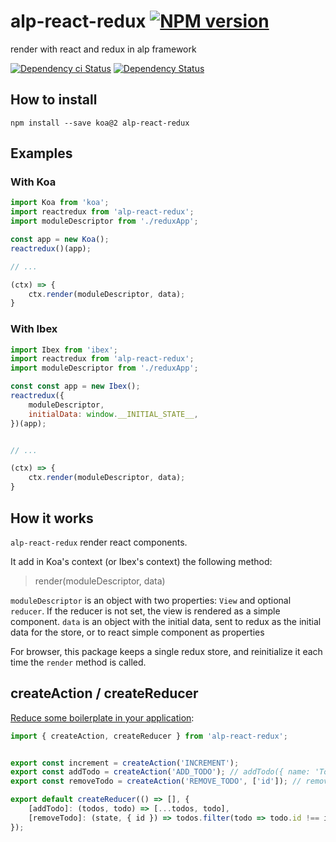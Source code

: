 # alp-react-redux [![NPM version][npm-image]][npm-url]

render with react and redux in alp framework

[![Dependency ci Status][dependencyci-image]][dependencyci-url]
[![Dependency Status][daviddm-image]][daviddm-url]

## How to install

```
npm install --save koa@2 alp-react-redux
```

## Examples

### With Koa

```js
import Koa from 'koa';
import reactredux from 'alp-react-redux';
import moduleDescriptor from './reduxApp';

const app = new Koa();
reactredux()(app);

// ...

(ctx) => {
    ctx.render(moduleDescriptor, data);
}
```

### With Ibex

```js
import Ibex from 'ibex';
import reactredux from 'alp-react-redux';
import moduleDescriptor from './reduxApp';

const const app = new Ibex();
reactredux({
    moduleDescriptor,
    initialData: window.__INITIAL_STATE__,
})(app);


// ...

(ctx) => {
    ctx.render(moduleDescriptor, data);
}
```

## How it works

`alp-react-redux` render react components.

It add in Koa's context (or Ibex's context) the following method:
> render(moduleDescriptor, data)

`moduleDescriptor` is an object with two properties: `View` and optional `reducer`. If the reducer is not set, the view is rendered as a simple component.
`data` is an object with the initial data, sent to redux as the initial data for the store, or to react simple component as properties

For browser, this package keeps a single redux store, and reinitialize it each time the `render` method is called.


## createAction / createReducer

[Reduce some boilerplate in your application](http://redux.js.org/docs/recipes/ReducingBoilerplate.html):

```js
import { createAction, createReducer } from 'alp-react-redux';


export const increment = createAction('INCREMENT');
export const addTodo = createAction('ADD_TODO'); // addTodo({ name: 'Todo Name' })
export const removeTodo = createAction('REMOVE_TODO', ['id']); // removeTodo(todo.id)

export default createReducer(() => [], {
    [addTodo]: (todos, todo) => [...todos, todo],
    [removeTodo]: (state, { id }) => todos.filter(todo => todo.id !== id),
});
```

[npm-image]: https://img.shields.io/npm/v/alp-react-redux.svg?style=flat-square
[npm-url]: https://npmjs.org/package/alp-react-redux
[daviddm-image]: https://david-dm.org/alpjs/alp-react-redux.svg?style=flat-square
[daviddm-url]: https://david-dm.org/alpjs/alp-react-redux
[dependencyci-image]: https://dependencyci.com/github/alpjs/alp-react-redux/badge?style=flat-square
[dependencyci-url]: https://dependencyci.com/github/alpjs/alp-react-redux
